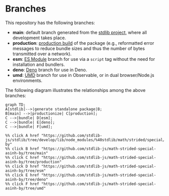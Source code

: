 <!--

@license Apache-2.0

Copyright (c) 2022 The Stdlib Authors.

Licensed under the Apache License, Version 2.0 (the "License");
you may not use this file except in compliance with the License.
You may obtain a copy of the License at

    http://www.apache.org/licenses/LICENSE-2.0

Unless required by applicable law or agreed to in writing, software
distributed under the License is distributed on an "AS IS" BASIS,
WITHOUT WARRANTIES OR CONDITIONS OF ANY KIND, either express or implied.
See the License for the specific language governing permissions and
limitations under the License.

-->

# Branches

This repository has the following branches:

-   **main**: default branch generated from the [stdlib project][stdlib-url], where all development takes place.
-   **production**: [production build][production-url] of the package (e.g., reformatted error messages to reduce bundle sizes and thus the number of bytes transmitted over a network).
-   **esm**: [ES Module][esm-url] branch for use via a `script` tag without the need for installation and bundlers.
-   **deno**: [Deno][deno-url] branch for use in Deno.
-   **umd**: [UMD][umd-url] branch for use in Observable, or in dual browser/Node.js environments.

The following diagram illustrates the relationships among the above branches:

```mermaid
graph TD;
A[stdlib]-->|generate standalone package|B;
B[main] -->|productionize| C[production];
C -->|bundle| D[esm];
C -->|bundle| E[deno];
C -->|bundle| F[umd];

%% click A href "https://github.com/stdlib-js/stdlib/tree/develop/lib/node_modules/%40stdlib/math/strided/special/asinh-by"
%% click B href "https://github.com/stdlib-js/math-strided-special-asinh-by/tree/main"
%% click C href "https://github.com/stdlib-js/math-strided-special-asinh-by/tree/production"
%% click D href "https://github.com/stdlib-js/math-strided-special-asinh-by/tree/esm"
%% click E href "https://github.com/stdlib-js/math-strided-special-asinh-by/tree/deno"
%% click F href "https://github.com/stdlib-js/math-strided-special-asinh-by/tree/umd"
```

[stdlib-url]: https://github.com/stdlib-js/stdlib/tree/develop/lib/node_modules/%40stdlib/math/strided/special/asinh-by
[production-url]: https://github.com/stdlib-js/math-strided-special-asinh-by/tree/production
[deno-url]: https://github.com/stdlib-js/math-strided-special-asinh-by/tree/deno
[umd-url]: https://github.com/stdlib-js/math-strided-special-asinh-by/tree/umd
[esm-url]: https://github.com/stdlib-js/math-strided-special-asinh-by/tree/esm